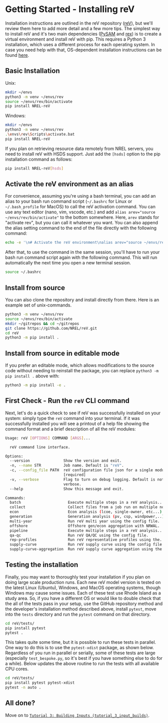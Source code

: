 # Getting Started - Installing reV

Installation instructions are outlined in the reV repository ([reV](https://github.com/NREL/reV)), but we'll review them here to add more detail and a few more tips. The simplest way to install reV and it's two main dependencies ([PySAM](https://github.com/NREL/pysam) and [rex](https://github.com/NREL/rex)) is to create a virtual environment and install reV with pip. This requires a Python 3 installation, which uses a different process for each operating system. In case you need help with that, OS-dependent installation instructions can be found [here](https://wiki.python.org/moin/BeginnersGuide/Download).

## Basic Installation
Unix:
```bash
mkdir ~/envs
python3 -m venv ~/envs/rev
source ~/envs/rev/bin/activate
pip install NREL-reV
```

Windows:
```bash
mkdir ~/envs
python3 -m venv ~/envs/rev
.\envs\rev\Scripts\activate.bat
pip install NREL-reV
```

If you plan on retrieving resource data remotely from NREL servers, you need to install reV with HSDS support. Just add the `[hsds]` option to the pip installation command as follows:
```bash
pip install NREL-reV[hsds]
```

## Activate the reV environment as an alias

For convenience, assuming you're using a bash terminal, you can add an alias to your bash run command script (`~/.bashrc` for Linux or `~/.bash_profile` for MacOS) to call the reV activation command. You can use any text editor (nano, vim, vscode, etc.) and add `alias arev="source ~/envs/rev/bin/activate"` to the bottom somewhere. Here, `arev` stands for "activate rev", but you can call it whatever you want. You can also append the alias setting command to the end of the file directly with the following command:

```bash
echo -e '\n# Activate the reV environment\nalias arev="source ~/envs/rev/bin/activate"' >> ~/.bashrc
```
After that, to use the command in the same session, you'll have to run your bash run command script again with the following command. This will run automatically the next time you open a new terminal session.

```bash
source ~/.bashrc
```

## Install from source
You can also clone the repository and install directly from there. Here is an example set of unix-commands.
```bash
python3 -m venv ~/envs/rev
source ~/envs/rev/bin/activate
mkdir ~/gitrepos && cd ~/gitrepos
git clone https://github.com/NREL/reV.git
cd reV
python3 -m pip install .
```

## Install from source in editable mode
If you prefer an editable mode, which allows modifications to the source code without needing to reinstall the package, you can replace `python3 -m pip install .` above with: 

```bash
python3 -m pip install -e .
```

## First Check - Run the `reV` CLI command
Next, let's do a quick check to see if reV was successfully installed on your system: simply type the ```reV``` command into your terminal. If it was successfully installed you will see a printout of a help file showing the command format and a brief description of all the reV modules:

```bash
Usage: reV [OPTIONS] COMMAND [ARGS]...

  reV command line interface.

Options:
  --version               Show the version and exit.
  -n, --name STR          Job name. Default is "reV".
  -c, --config_file PATH  reV configuration file json for a single module.
                          [required]
  -v, --verbose           Flag to turn on debug logging. Default is not
                          verbose.
  --help                  Show this message and exit.

Commands:
  batch                     Execute multiple steps in a reV analysis...
  collect                   Collect files from a job run on multiple nodes.
  econ                      Econ analysis (lcoe, single-owner, etc...).
  generation                Generation analysis (pv, csp, windpower,..).
  multi-year                Run reV multi year using the config file.
  offshore                  Offshore gen/econ aggregation with NRWAL.
  pipeline                  Execute multiple steps in a reV analysis...
  qa-qc                     Run reV QA/QC using the config file.
  rep-profiles              Run reV representative profiles using the...
  supply-curve              Run reV supply curve using the config file.
  supply-curve-aggregation  Run reV supply curve aggregation using the...
```

## Testing the installation
Finally, you may want to thoroughly test your installation if you plan on doing large scale production runs. Each new reV model version is tested on the latest Linux (Ubuntu), Windows, and MacOS operating systems, though Windows may cause some issues. Each of these test use Rhode Island as a study area. So, if you have a different OS or would like to double check that the all of the tests pass in your setup, use the GitHub repository method and the developer's installation method described above, install `pytest`, move into the `tests` directory and run the `pytest` command on that directory.
```bash
cd reV/tests/
pip install pytest
pytest .
```
This takes quite some time, but it is possible to run these tests in parallel. One way to do this is to use the `pytest-xdist` package, as shown below. Regardless of you run in parallel or serially, some of these tests are large (especially `test_bespoke.py`, so it's best if you have something else to do for a while). Below updates the above routine to run the tests with all available CPU cores.
```bash
cd reV/tests/
pip install pytest pytest-xdist
pytest -n auto .
```

## All done?
Move on to [`Tutorial 3: Building Inputs (tutorial_3_input_builds)`](https://github.com/NREL/reV-tutorial/tree/master/tutorial_03_input_builds).
